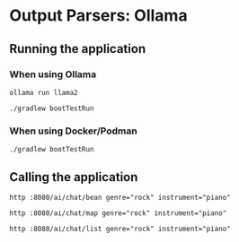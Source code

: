 # Output Parsers: Ollama

## Running the application

### When using Ollama

```shell
ollama run llama2
```

```shell
./gradlew bootTestRun
```

### When using Docker/Podman

```shell
./gradlew bootTestRun
```

## Calling the application

```shell
http :8080/ai/chat/bean genre="rock" instrument="piano"
```

```shell
http :8080/ai/chat/map genre="rock" instrument="piano"
```

```shell
http :8080/ai/chat/list genre="rock" instrument="piano"
```
